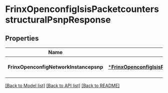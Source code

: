 # FrinxOpenconfigIsisPacketcountersstructuralPsnpResponse

## Properties
Name | Type | Description | Notes
------------ | ------------- | ------------- | -------------
**FrinxOpenconfigNetworkInstancepsnp** | [***FrinxOpenconfigIsisPacketcountersstructuralPsnp**](frinx.openconfig.isis.packetcountersstructural.Psnp.md) |  | [optional] [default to null]

[[Back to Model list]](../README.md#documentation-for-models) [[Back to API list]](../README.md#documentation-for-api-endpoints) [[Back to README]](../README.md)


